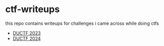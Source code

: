 # ctf-writeups

this repo contains writeups for challenges i came across while doing ctfs

- [DUCTF 2023](ductf-2023/README.MD)
- [DUCTF 2024](ductf-2024/README.MD)